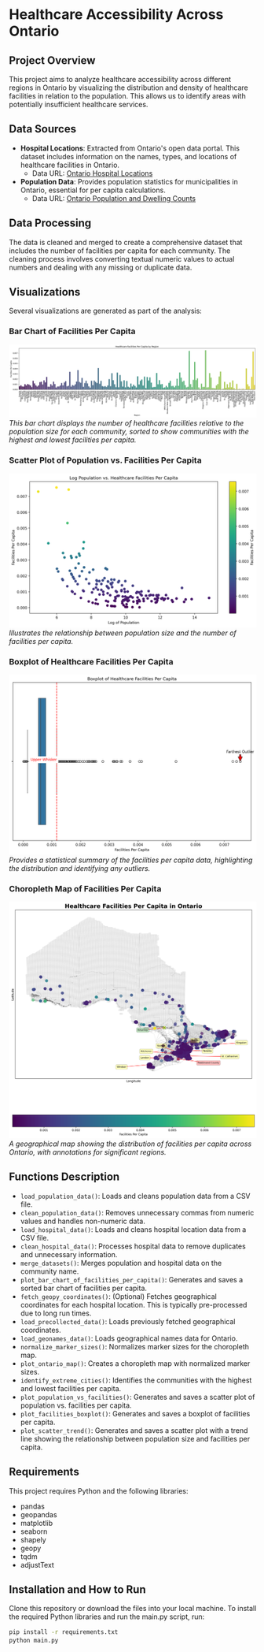 # Healthcare Accessibility Across Ontario

## Project Overview
This project aims to analyze healthcare accessibility across different regions in Ontario by visualizing the distribution and density of healthcare facilities in relation to the population. This allows us to identify areas with potentially insufficient healthcare services.

## Data Sources
- **Hospital Locations**: Extracted from Ontario's open data portal. This dataset includes information on the names, types, and locations of healthcare facilities in Ontario.
  - Data URL: [Ontario Hospital Locations](https://data.ontario.ca/dataset/hospital-locations)
- **Population Data**: Provides population statistics for municipalities in Ontario, essential for per capita calculations.
  - Data URL: [Ontario Population and Dwelling Counts](https://www150.statcan.gc.ca/t1/tbl1/en/tv.action?pid=9810000202)

## Data Processing

The data is cleaned and merged to create a comprehensive dataset that includes the number of facilities per capita for each community. The cleaning process involves converting textual numeric values to actual numbers and dealing with any missing or duplicate data.

## Visualizations

Several visualizations are generated as part of the analysis:

### Bar Chart of Facilities Per Capita
![Bar Chart of Facilities Per Capita](datasets/bar_chart_facilities_per_capita.png)
*This bar chart displays the number of healthcare facilities relative to the population size for each community, sorted to show communities with the highest and lowest facilities per capita.*

### Scatter Plot of Population vs. Facilities Per Capita
![Scatter Plot of Population vs. Facilities Per Capita](datasets/scatter_population_vs_facilities_per_capita.png)
*Illustrates the relationship between population size and the number of facilities per capita.*

### Boxplot of Healthcare Facilities Per Capita
![Boxplot of Healthcare Facilities Per Capita](datasets/boxplot_facilities_per_capita.png)
*Provides a statistical summary of the facilities per capita data, highlighting the distribution and identifying any outliers.*

### Choropleth Map of Facilities Per Capita
![Choropleth Map](datasets/ontario_healthcare_facilities_per_capita.png)
*A geographical map showing the distribution of facilities per capita across Ontario, with annotations for significant regions.*


## Functions Description

- `load_population_data()`: Loads and cleans population data from a CSV file.
- `clean_population_data()`: Removes unnecessary commas from numeric values and handles non-numeric data.
- `load_hospital_data()`: Loads and cleans hospital location data from a CSV file.
- `clean_hospital_data()`: Processes hospital data to remove duplicates and unnecessary information.
- `merge_datasets()`: Merges population and hospital data on the community name.
- `plot_bar_chart_of_facilities_per_capita()`: Generates and saves a sorted bar chart of facilities per capita.
- `fetch_geopy_coordinates()`: (Optional) Fetches geographical coordinates for each hospital location. This is typically pre-processed due to long run times.
- `load_precollected_data()`: Loads previously fetched geographical coordinates.
- `load_geonames_data()`: Loads geographical names data for Ontario.
- `normalize_marker_sizes()`: Normalizes marker sizes for the choropleth map.
- `plot_ontario_map()`: Creates a choropleth map with normalized marker sizes.
- `identify_extreme_cities()`: Identifies the communities with the highest and lowest facilities per capita.
- `plot_population_vs_facilities()`: Generates and saves a scatter plot of population vs. facilities per capita.
- `plot_facilities_boxplot()`: Generates and saves a boxplot of facilities per capita.
- `plot_scatter_trend()`: Generates and saves a scatter plot with a trend line showing the relationship between population size and facilities per capita.

## Requirements

This project requires Python and the following libraries:
- pandas
- geopandas
- matplotlib
- seaborn
- shapely
- geopy
- tqdm
- adjustText

## Installation and How to Run

Clone this repository or download the files into your local machine. To install the required Python libraries and run the main.py script, run:
```bash
pip install -r requirements.txt 
python main.py


